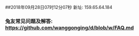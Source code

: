 ##2018年09月28日07时12分07秒 新址: 159.65.64.184
### 兔友常见问题及解答: https://github.com/wanggonging/d/blob/w/FAQ.md
